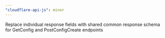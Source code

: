 ```yaml
---
"cloudflare-api-js": minor
---
```


Replace individual response fields with shared common response schema for GetConfig and PostConfigCreate endpoints